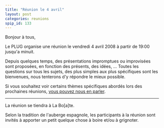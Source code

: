 ```yaml
---
title: "Réunion le 4 avril"
layout: post
categories: reunions
spip_id: 133
---
```

Bonjour à tous,

Le PLUG organise une réunion le vendredi 4 avril 2008 à partir de 19:00 jusqu'a minuit.

Depuis quelques temps, des présentations impromptues ou improvisées sont proposées, en fonction des présents, des idées, … Toutes les questions sur tous les sujets, des plus simples aux plus spécifiques sont les bienvenues, nous tenterons d'y répondre le mieux possible.

Si vous souhaitez voir certains thèmes spécifiques abordés lors des prochaines réunions, [vous pouvez nous en parler](./contact.php).

----
La réunion se tiendra à La Bo\[a\]te.

Selon la tradition de l'auberge espagnole, les participants à la réunion sont invités à apporter un petit quelque chose à boire et/ou à grignoter.